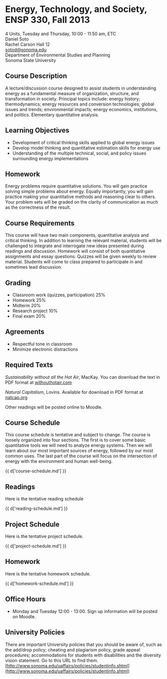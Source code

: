 # Energy, Technology, and Society, ENSP 330, Fall 2013

4 Units, Tuesday and Thursday, 10:00 - 11:50 am, ETC <br />
Daniel Soto <br />
Rachel Carson Hall 12 <br />
sotod@sonoma.edu <br />
Department of Environmental Studies and Planning <br />
Sonoma State University <br />


## Course Description

A lecture/discussion course designed to assist students in understanding
energy as a fundamental measure of organization, structure, and
transformation in society.  Principal topics include: energy history;
thermodynamics; energy resources and conversion technologies; global
issues and trends; environmental impacts; energy economics,
institutions, and politics.  Elementary quantitative analysis.


## Learning Objectives
- Development of critical thinking skills applied to global energy issues
- Develop model thinking and quantitative estimation skills for energy use
- Understanding of the multiple technical, social, and policy issues
  surrounding energy implementations

## Homework
Energy problems require quantitative solutions.  You will gain practice
solving simple problems about energy.  Equally importantly, you will gain
practice making your quantitative methods and reasoning clear to others.
Your problem sets will be graded on the clarity of communication as much as the
correctness of the result.

## Course Requirements
This course will have two main components, quantitative analysis and
critical thinking. In addition to learning the relevant material,
students will be challenged to integrate and interrogate new ideas
presented during readings and discussion.
Homework will consist of both quantitative assignments and essay
questions.
Quizzes will be given weekly to review material.
Students will come to class prepared to participate in and sometimes
lead discussion.


## Grading
- Classroom work (quizzes, participation) 25%
- Homework 25%
- Midterm 20%
- Research project 10%
- Final exam 20%


## Agreements
- Respectful tone in classroom
- Minimize electronic distractions


## Required Texts

*Sustainability without all the Hot Air*, MacKay.
You can download the text in PDF format at
[withouthotair.com](http://www.withouthotair.com)

*Natural Capitalism*, Lovins.
Available for download in PDF format at
[natcap.org](http://www.natcap.org/)

Other readings will be posted online to Moodle.


## Course Schedule

This course schedule is tentative and subject to change.
The course is loosely organized into four sections.  The first is to
cover some basic quantitative tools we will need to analyze energy
systems.  Then we will learn about our most important sources of energy,
followed by our most common uses.  The last part of the course will
focus on the intersection of energy with the environment and human
well-being.

{{ d['course-schedule.md'] }}

## Readings

Here is the tentative reading schedule

{{ d['reading-schedule.md'] }}

## Project Schedule

Here is the tentative project schedule.

{{ d['project-schedule.md'] }}

## Homework

Here is the tentative homework schedule.

{{ d['homework-schedule.md'] }}



## Office Hours
- Monday and Tuesday 12:00 - 13:00.  Sign up information will be posted
  on Moodle.

## University Policies

There are important University policies that you should be aware of,
such as the add/drop policy; cheating and plagiarism policy, grade
appeal procedures; accommodations for students with disabilities and the
diversity vision statement.  Go to this URL to find them.
[http://www.sonoma.edu/uaffairs/policies/studentinfo.shtml](http://www.sonoma.edu/uaffairs/policies/studentinfo.shtml)
